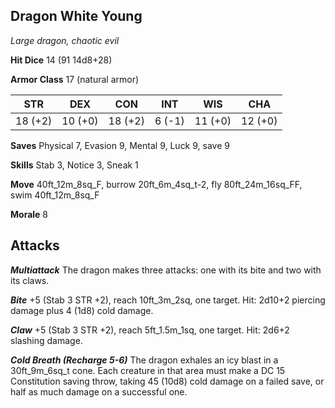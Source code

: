 ## Dragon White Young

*Large dragon, chaotic evil*

**Hit Dice** 14 (91 14d8+28)

**Armor Class** 17 (natural armor)

| STR     | DEX     | CON     | INT     | WIS     | CHA     |
|---------|---------|---------|---------|---------|---------|
| 18 (+2) | 10 (+0) | 18 (+2) |  6 (-1) | 11 (+0) | 12 (+0) |

**Saves** Physical 7, Evasion 9, Mental 9, Luck 9, save 9

**Skills** Stab 3, Notice 3, Sneak 1

**Move** 40ft\_12m\_8sq\_F, burrow 20ft\_6m\_4sq\_t-2, fly 80ft\_24m\_16sq\_FF, swim 40ft\_12m\_8sq\_F

**Morale** 8

## Attacks

***Multiattack*** The dragon makes three attacks: one with its bite and two with its claws.

***Bite*** +5 (Stab 3 STR +2), reach 10ft\_3m\_2sq, one target. Hit: 2d10+2 piercing damage plus 4 (1d8) cold damage.

***Claw*** +5 (Stab 3 STR +2), reach 5ft\_1.5m\_1sq, one target. Hit: 2d6+2 slashing damage.

***Cold Breath (Recharge 5-6)*** The dragon exhales an icy blast in a 30ft\_9m\_6sq\_t cone. Each creature in that area must make a DC 15 Constitution saving throw, taking 45 (10d8) cold damage on a failed save, or half as much damage on a successful one.

